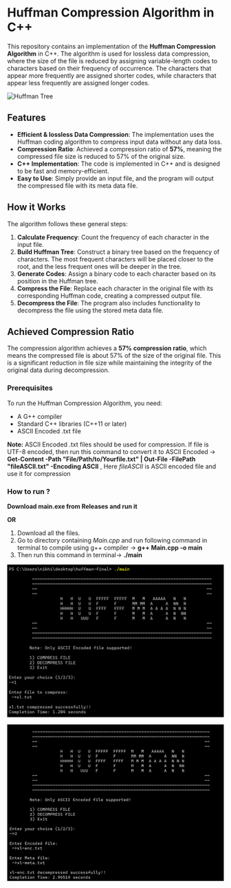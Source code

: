 # Huffman Compression Algorithm in C++

This repository contains an implementation of the **Huffman Compression Algorithm** in C++. The algorithm is used for lossless data compression, where the size of the file is reduced by assigning variable-length codes to characters based on their frequency of occurrence. The characters that appear more frequently are assigned shorter codes, while characters that appear less frequently are assigned longer codes.

![Huffman Tree](https://upload.wikimedia.org/wikipedia/commons/thumb/8/82/Huffman_tree_2.svg/1920px-Huffman_tree_2.svg.png)


## Features

- **Efficient & lossless Data Compression**: The implementation uses the Huffman coding algorithm to compress input data without any data loss.
- **Compression Ratio**: Achieved a compression ratio of **57%**, meaning the compressed file size is reduced to 57% of the original size.
- **C++ Implementation**: The code is implemented in C++ and is designed to be fast and memory-efficient.
- **Easy to Use**: Simply provide an input file, and the program will output the compressed file with its meta data file.

## How it Works

The algorithm follows these general steps:

1. **Calculate Frequency**: Count the frequency of each character in the input file.
2. **Build Huffman Tree**: Construct a binary tree based on the frequency of characters. The most frequent characters will be placed closer to the root, and the less frequent ones will be deeper in the tree.
3. **Generate Codes**: Assign a binary code to each character based on its position in the Huffman tree.
4. **Compress the File**: Replace each character in the original file with its corresponding Huffman code, creating a compressed output file.
5. **Decompress the File**: The program also includes functionality to decompress the file using the stored meta data file.

## Achieved Compression Ratio

The compression algorithm achieves a **57% compression ratio**, which means the compressed file is about 57% of the size of the original file. This is a significant reduction in file size while maintaining the integrity of the original data during decompression.

### Prerequisites

To run the Huffman Compression Algorithm, you need:

- A G++ compiler
- Standard C++ libraries (C++11 or later)
- ASCII Encoded .txt file
  
**Note:** ASCII Encoded .txt files should be used for compression. If file is UTF-8 encoded, then run this command to convert it to ASCII Encoded ->  **Get-Content -Path "File/Path/to/Yourfile.txt" | Out-File -FilePath "fileASCII.txt" -Encoding ASCII** , Here *fileASCII* is ASCII encoded file and use it for compression

### How to run ?

**Download main.exe from Releases and run it**

**OR**

1) Download all the files. 
2) Go to directory containing *Main.cpp* and run following command in terminal to compile using g++ compiler -> **g++ Main.cpp -o main**
3) Then run this command in terminal-> **./main**

![Huffman Compress](https://github.com/Nikhil-karoriya/Huffman-Compression/blob/f98968ee7c6c8b45045edd8935c3536e526bd406/Images/Screenshot%202025-01-04%20145550.png)

![Huffman Decompress](https://github.com/Nikhil-karoriya/Huffman-Compression/blob/f98968ee7c6c8b45045edd8935c3536e526bd406/Images/Screenshot%202025-01-04%20145636.png)
